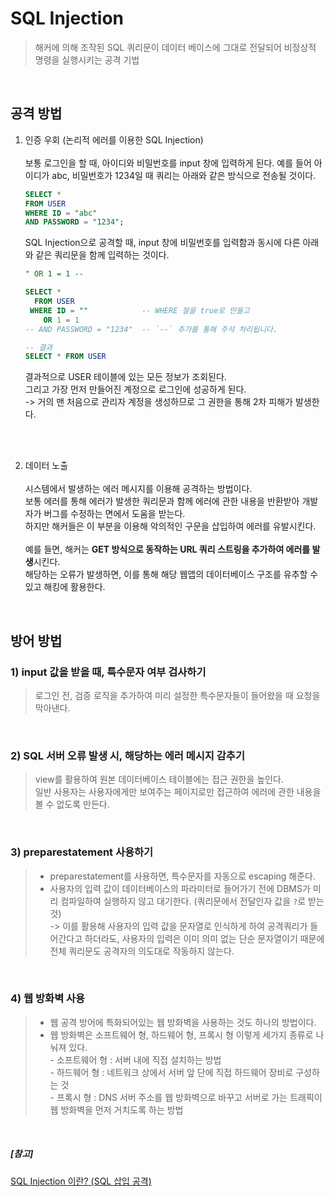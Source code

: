 # SQL Injection
> 해커에 의해 조작된 SQL 쿼리문이 데이터 베이스에 그대로 전달되어 비정상적 명령을 실행시키는 공격 기법

<br>

## 공격 방법

1. 인증 우회 (논리적 에러를 이용한 SQL Injection)<br><br>
보통 로그인을 할 때, 아이디와 비밀번호를 input 창에 입력하게 된다. 예를 들어 아이디가 abc, 비밀번호가 1234일 때 쿼리는 아래와 같은 방식으로 전송될 것이다.

    ```sql
    SELECT *
    FROM USER
    WHERE ID = "abc"
    AND PASSWORD = "1234";
    ```

    SQL Injection으로 공격할 때, input 창에 비밀번호를 입력함과 동시에 다른 아래와 같은 쿼리문을 함께 입력하는 것이다.

    ```sql
    " OR 1 = 1 --
    ```

    ```sql
    SELECT *
      FROM USER
     WHERE ID = ""            -- WHERE 절을 true로 만들고
        OR 1 = 1
    -- AND PASSWORD = "1234"  -- `--` 추가를 통해 주석 처리됩니다.

    -- 결과 
    SELECT * FROM USER
    ```

    결과적으로 USER 테이블에 있는 모든 정보가 조회된다.  
    그리고 가장 먼저 만들어진 계정으로 로그인에 성공하게 된다.  
    -> 거의 맨 처음으로 관리자 계정을 생성하므로 그 권한을 통해 2차 피해가 발생한다.

<br><br>

2. 데이터 노출<br><br>
시스템에서 발생하는 에러 메시지를 이용해 공격하는 방법이다.  
보통 에러를 통해 에러가 발생한 쿼리문과 함께 에러에 관한 내용을 반환받아 개발자가 버그를 수정하는 면에서 도움을 받는다.  
하지만 해커들은 이 부분을 이용해 악의적인 구문을 삽입하여 에러를 유발시킨다.<br><br>
예를 들면, 해커는 **GET 방식으로 동작하는 URL 쿼리 스트링을 추가하여 에러를 발생**시킨다.  
해당하는 오류가 발생하면, 이를 통해 해당 웹앱의 데이터베이스 구조를 유추할 수 있고 해킹에 활용한다.

<br>

## 방어 방법

### 1) input 값을 받을 때, 특수문자 여부 검사하기

> 로그인 전, 검증 로직을 추가하여 미리 설정한 특수문자들이 들어왔을 때 요청을 막아낸다.

<br>

### 2) SQL 서버 오류 발생 시, 해당하는 에러 메시지 감추기

> view를 활용하여 원본 데이터베이스 테이블에는 접근 권한을 높인다.  
일반 사용자는 사용자에게만 보여주는 페이지로만 접근하여 에러에 관한 내용을 볼 수 없도록 만든다.

<br>

### 3) preparestatement 사용하기

> - preparestatement를 사용하면, 특수문자를 자동으로 escaping 해준다.
> - 사용자의 입력 값이 데이터베이스의 파라미터로 들어가기 전에 DBMS가 미리 컴파일하여 실행하지 않고 대기한다. (쿼리문에서 전달인자 값을 `?`로 받는 것)  
-> 이를 활용해 사용자의 입력 값을 문자열로 인식하게 하여 공격쿼리가 들어간다고 하더라도, 사용자의 입력은 이미 의미 없는 단순 문자열이기 때문에 전체 쿼리문도 공격자의 의도대로 작동하지 않는다.

<br>

### 4) 웹 방화벽 사용

> - 웹 공격 방어에 특화되어있는 웹 방화벽을 사용하는 것도 하나의 방법이다.
> - 웹 방화벽은 소프트웨어 형, 하드웨어 형, 프록시 형 이렇게 세가지 종류로 나눠져 있다.  
    - 소프트웨어 형 : 서버 내에 직접 설치하는 방법  
    - 하드웨어 형 : 네트워크 상에서 서버 앞 단에 직접 하드웨어 장비로 구성하는 것  
    - 프록시 형 : DNS 서버 주소를 웹 방화벽으로 바꾸고 서버로 가는 트래픽이 웹 방화벽을 먼저 거치도록 하는 방법


<br>

##### [참고]
[SQL Injection 이란? (SQL 삽입 공격)](<https://noirstar.tistory.com/264>)
